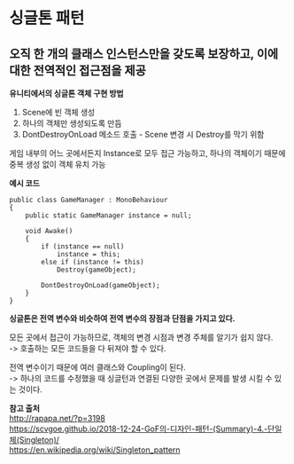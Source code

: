 # 싱글톤 패턴

## 오직 한 개의 클래스 인스턴스만을 갖도록 보장하고, 이에 대한 전역적인 접근점을 제공 

**유니티에서의 싱글톤 객체 구현 방법**
1. Scene에 빈 객체 생성
2. 하나의 객체만 생성되도록 만듬
3. DontDestroyOnLoad 메소드 호출 - Scene 변경 시 Destroy를 막기 위함

게임 내부의 어느 곳에서든지 Instance로 모두 접근 가능하고, 하나의 객체이기 때문에 중복 생성 없이 객체 유치 가능

**예시 코드**

    public class GameManager : MonoBehaviour    
    {   
        public static GameManager instance = null;    
    
        void Awake()
        {
            if (instance == null)
                instance = this;
            else if (instance != this)
                Destroy(gameObject);
            
            DontDestroyOnLoad(gameObject);
        }
    }

**싱글톤은 전역 변수와 비슷하여 전역 변수의 장점과 단점을 가지고 있다.**

모든 곳에서 접근이 가능하므로, 객체의 변경 시점과 변경 주체를 알기가 쉽지 않다.    
-> 호출하는 모든 코드들을 다 뒤져야 할 수 있다.

전역 변수이기 때문에 여러 클래스와 Coupling이 된다.   
-> 하나의 코드를 수정했을 때 싱글턴과 연결된 다양한 곳에서 문제를 발생 시킬 수 있는 것이다.

**참고 출처**    
http://rapapa.net/?p=3198       
https://scvgoe.github.io/2018-12-24-GoF의-디자인-패턴-(Summary)-4.-단일체(Singleton)/        
https://en.wikipedia.org/wiki/Singleton_pattern
